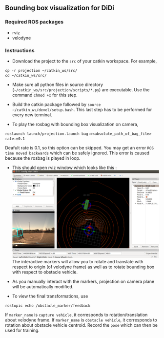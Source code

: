 ## Bounding box visualization for DiDi 

### Required ROS packages
* rviz
* velodyne

### Instructions

* Download the project to the `src` of your catkin workspace. For example,
```
cp -r projection ~/catkin_ws/src/
cd ~/catkin_ws/src/
```

* Make sure all python files in source directory (`~/catkin_ws/src/projection/scripts/*.py`) are executable. 
Use the command `chmod +x` for this step.

* Build the catkin package followed by `source ~/catkin_ws/devel/setup.bash`. 
This last step has to be performed for every new terminal.

* To play the rosbag with bounding box visualization on camera, 
```
roslaunch launch/projection.launch bag:=<absolute_path_of_bag_file> rate:=0.1
```
Deafult rate is 0.1, so this option can be skipped. You may get an error `ROS time moved backwards` which can be safely ignored. This error is caused because the rosbag is played in loop. 

* This should open rviz window which looks like this :
![](demo/demo.png) 
The interactive markers will allow you to rotate and translate with respect to origin (of velodyne frame) as well as to rotate bounding box with respect to obstacle vehicle. 

* As you manually interact with the markers, projection on camera plane will be automatically modified. 

* To view the final transformations, use 
```
rostopic echo /obstacle_marker/feedback 
```
If `marker_name` is  `capture vehicle`, it corresponds to rotation/translation about velodyne frame. If `marker_name` is `obstacle vehicle`, it corresponds to rotation about obstacle vehicle centroid. Record the `pose` which can then be used for training. 

